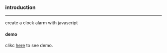 ### introduction

---
create a clock alarm with javascript



#### demo

clikc [here](https://almousaz.github.io/Clock-Alarm-JavaScript/) to see demo.
